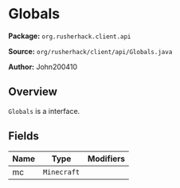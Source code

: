 # Globals

**Package:** `org.rusherhack.client.api`

**Source:** `org/rusherhack/client/api/Globals.java`

**Author:** John200410



## Overview

`Globals` is a interface.

## Fields

| Name | Type | Modifiers |
|------|------|----------|
| mc | `Minecraft` |  |


